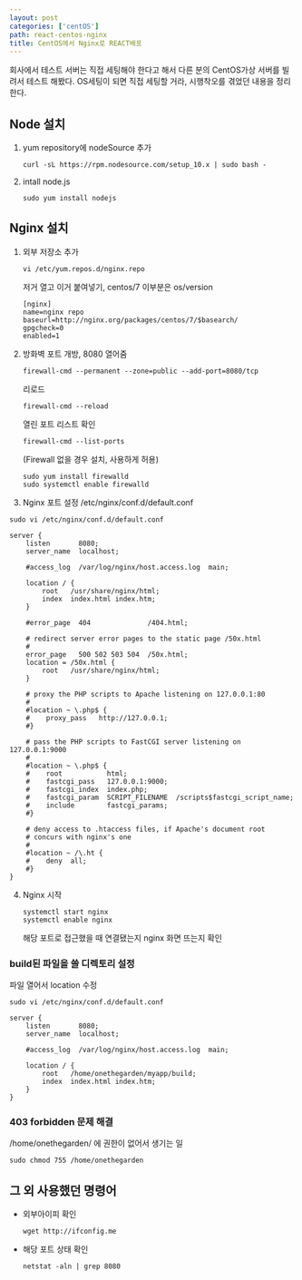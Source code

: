 ```yaml
---
layout: post
categories: ['centOS']
path: react-centos-nginx
title: CentOS에서 Nginx로 REACT배포
---
```


회사에서 테스트 서버는 직접 세팅해야 한다고 해서 다른 분의 CentOS가상 서버를 빌려서 테스트 해봤다. OS세팅이 되면 직접 세팅할 거라, 시행착오를 겪었던 내용을 정리한다.

## Node 설치

1. yum repository에 nodeSource 추가

   ```
   curl -sL https://rpm.nodesource.com/setup_10.x | sudo bash -
   ```

2. intall node.js

   ```
   sudo yum install nodejs
   ```

## Nginx 설치

1. 외부 저장소 추가

   ```
   vi /etc/yum.repos.d/nginx.repo
   ```

   저거 열고 이거 붙여넣기, centos/7 이부분은 os/version

   ```
   [nginx]
   name=nginx repo
   baseurl=http://nginx.org/packages/centos/7/$basearch/
   gpgcheck=0
   enabled=1
   ```

2. 방화벽 포트 개방, 8080 열어줌

   ```
   firewall-cmd --permanent --zone=public --add-port=8080/tcp
   ```

   리로드

   ```
   firewall-cmd --reload
   ```

   열린 포트 리스트 확인

   ```
   firewall-cmd --list-ports
   ```

   (Firewall 없을 경우 설치, 사용하게 허용)

   ```
   sudo yum install firewalld
   sudo systemctl enable firewalld
   ```

3. Nginx 포트 설정 /etc/nginx/conf.d/default.conf

```
sudo vi /etc/nginx/conf.d/default.conf
```

```
server {
    listen       8080;
    server_name  localhost;

    #access_log  /var/log/nginx/host.access.log  main;

    location / {
        root   /usr/share/nginx/html;
        index  index.html index.htm;
    }

    #error_page  404              /404.html;

    # redirect server error pages to the static page /50x.html
    #
    error_page   500 502 503 504  /50x.html;
    location = /50x.html {
        root   /usr/share/nginx/html;
    }

    # proxy the PHP scripts to Apache listening on 127.0.0.1:80
    #
    #location ~ \.php$ {
    #    proxy_pass   http://127.0.0.1;
    #}

    # pass the PHP scripts to FastCGI server listening on 127.0.0.1:9000
    #
    #location ~ \.php$ {
    #    root           html;
    #    fastcgi_pass   127.0.0.1:9000;
    #    fastcgi_index  index.php;
    #    fastcgi_param  SCRIPT_FILENAME  /scripts$fastcgi_script_name;
    #    include        fastcgi_params;
    #}

    # deny access to .htaccess files, if Apache's document root
    # concurs with nginx's one
    #
    #location ~ /\.ht {
    #    deny  all;
    #}
}
```

4. Nginx 시작

   ```
   systemctl start nginx
   systemctl enable nginx
   ```

   해당 포트로 접근했을 때 연결됐는지 nginx 화면 뜨는지 확인

### build된 파일을 쓸 디렉토리 설정

파일 열어서 location 수정

```
sudo vi /etc/nginx/conf.d/default.conf
```

```
server {
    listen       8080;
    server_name  localhost;

    #access_log  /var/log/nginx/host.access.log  main;

    location / {
        root   /home/onethegarden/myapp/build;
        index  index.html index.htm;
    }
}
```

### 403 forbidden 문제 해결

/home/onethegarden/ 에 권한이 없어서 생기는 일

```
sudo chmod 755 /home/onethegarden
```

## 그 외 사용했던 명령어

- 외부아이피 확인

  ```
  wget http://ifconfig.me
  ```

- 해당 포트 상태 확인

  ```
  netstat -aln | grep 8080
  ```
